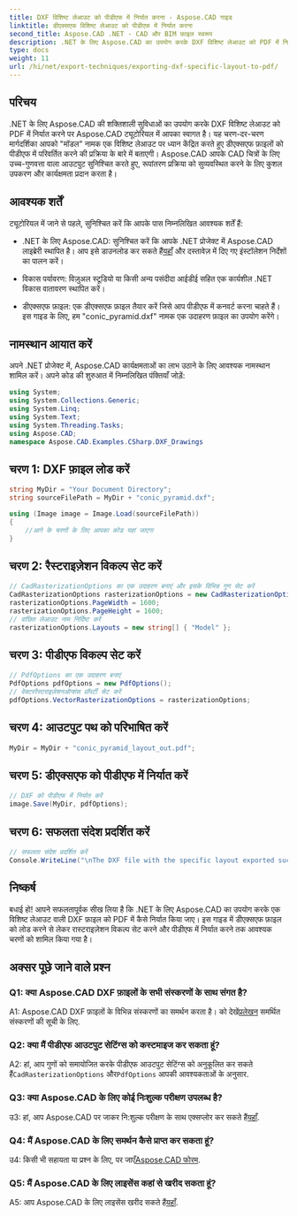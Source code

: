 ```yaml
---
title: DXF विशिष्ट लेआउट को पीडीएफ में निर्यात करना - Aspose.CAD गाइड
linktitle: डीएक्सएफ विशिष्ट लेआउट को पीडीएफ में निर्यात करना
second_title: Aspose.CAD .NET - CAD और BIM फ़ाइल स्वरूप
description: .NET के लिए Aspose.CAD का उपयोग करके DXF विशिष्ट लेआउट को PDF में निर्यात करना सीखें। कुशल और उच्च-गुणवत्ता वाले रूपांतरणों के लिए हमारी चरण-दर-चरण मार्गदर्शिका का पालन करें।
type: docs
weight: 11
url: /hi/net/export-techniques/exporting-dxf-specific-layout-to-pdf/
---
```

## परिचय

.NET के लिए Aspose.CAD की शक्तिशाली सुविधाओं का उपयोग करके DXF विशिष्ट लेआउट को PDF में निर्यात करने पर Aspose.CAD ट्यूटोरियल में आपका स्वागत है। यह चरण-दर-चरण मार्गदर्शिका आपको "मॉडल" नामक एक विशिष्ट लेआउट पर ध्यान केंद्रित करते हुए डीएक्सएफ फ़ाइलों को पीडीएफ में परिवर्तित करने की प्रक्रिया के बारे में बताएगी। Aspose.CAD आपके CAD चित्रों के लिए उच्च-गुणवत्ता वाला आउटपुट सुनिश्चित करते हुए, रूपांतरण प्रक्रिया को सुव्यवस्थित करने के लिए कुशल उपकरण और कार्यक्षमता प्रदान करता है।

## आवश्यक शर्तें

ट्यूटोरियल में जाने से पहले, सुनिश्चित करें कि आपके पास निम्नलिखित आवश्यक शर्तें हैं:

- .NET के लिए Aspose.CAD: सुनिश्चित करें कि आपके .NET प्रोजेक्ट में Aspose.CAD लाइब्रेरी स्थापित है। आप इसे डाउनलोड कर सकते हैं[यहाँ](https://releases.aspose.com/cad/net/) और दस्तावेज़ में दिए गए इंस्टॉलेशन निर्देशों का पालन करें।

- विकास पर्यावरण: विज़ुअल स्टूडियो या किसी अन्य पसंदीदा आईडीई सहित एक कार्यशील .NET विकास वातावरण स्थापित करें।

- डीएक्सएफ फ़ाइल: एक डीएक्सएफ फ़ाइल तैयार करें जिसे आप पीडीएफ में कनवर्ट करना चाहते हैं। इस गाइड के लिए, हम "conic_pyramid.dxf" नामक एक उदाहरण फ़ाइल का उपयोग करेंगे।

## नामस्थान आयात करें

अपने .NET प्रोजेक्ट में, Aspose.CAD कार्यक्षमताओं का लाभ उठाने के लिए आवश्यक नामस्थान शामिल करें। अपने कोड की शुरुआत में निम्नलिखित पंक्तियाँ जोड़ें:

```csharp
using System;
using System.Collections.Generic;
using System.Linq;
using System.Text;
using System.Threading.Tasks;
using Aspose.CAD;
namespace Aspose.CAD.Examples.CSharp.DXF_Drawings

```

## चरण 1: DXF फ़ाइल लोड करें

```csharp
string MyDir = "Your Document Directory";
string sourceFilePath = MyDir + "conic_pyramid.dxf";

using (Image image = Image.Load(sourceFilePath))
{
    //आगे के चरणों के लिए आपका कोड यहां जाएगा
}
```

## चरण 2: रैस्टराइज़ेशन विकल्प सेट करें

```csharp
// CadRasterizationOptions का एक उदाहरण बनाएं और इसके विभिन्न गुण सेट करें
CadRasterizationOptions rasterizationOptions = new CadRasterizationOptions();
rasterizationOptions.PageWidth = 1600;
rasterizationOptions.PageHeight = 1600;
// वांछित लेआउट नाम निर्दिष्ट करें
rasterizationOptions.Layouts = new string[] { "Model" };
```

## चरण 3: पीडीएफ विकल्प सेट करें

```csharp
// PdfOptions का एक उदाहरण बनाएं
PdfOptions pdfOptions = new PdfOptions();
// वेक्टररैस्टराइज़ेशनऑप्शंस प्रॉपर्टी सेट करें
pdfOptions.VectorRasterizationOptions = rasterizationOptions;
```

## चरण 4: आउटपुट पथ को परिभाषित करें

```csharp
MyDir = MyDir + "conic_pyramid_layout_out.pdf";
```

## चरण 5: डीएक्सएफ को पीडीएफ में निर्यात करें

```csharp
// DXF को पीडीएफ में निर्यात करें
image.Save(MyDir, pdfOptions);
```

## चरण 6: सफलता संदेश प्रदर्शित करें

```csharp
// सफलता संदेश प्रदर्शित करें
Console.WriteLine("\nThe DXF file with the specific layout exported successfully to PDF.\nFile saved at " + MyDir);
```

## निष्कर्ष

बधाई हो! आपने सफलतापूर्वक सीख लिया है कि .NET के लिए Aspose.CAD का उपयोग करके एक विशिष्ट लेआउट वाली DXF फ़ाइल को PDF में कैसे निर्यात किया जाए। इस गाइड में डीएक्सएफ फ़ाइल को लोड करने से लेकर रास्टराइज़ेशन विकल्प सेट करने और पीडीएफ में निर्यात करने तक आवश्यक चरणों को शामिल किया गया है।

## अक्सर पूछे जाने वाले प्रश्न

### Q1: क्या Aspose.CAD DXF फ़ाइलों के सभी संस्करणों के साथ संगत है?

 A1: Aspose.CAD DXF फ़ाइलों के विभिन्न संस्करणों का समर्थन करता है। को देखें[प्रलेखन](https://reference.aspose.com/cad/net/) समर्थित संस्करणों की सूची के लिए.

### Q2: क्या मैं पीडीएफ आउटपुट सेटिंग्स को कस्टमाइज कर सकता हूं?

A2: हां, आप गुणों को समायोजित करके पीडीएफ आउटपुट सेटिंग्स को अनुकूलित कर सकते हैं`CadRasterizationOptions` और`PdfOptions` आपकी आवश्यकताओं के अनुसार.

### Q3: क्या Aspose.CAD के लिए कोई निःशुल्क परीक्षण उपलब्ध है?

 उ3: हां, आप Aspose.CAD पर जाकर नि:शुल्क परीक्षण के साथ एक्सप्लोर कर सकते हैं[यहाँ](https://releases.aspose.com/).

### Q4: मैं Aspose.CAD के लिए समर्थन कैसे प्राप्त कर सकता हूं?

 उ4: किसी भी सहायता या प्रश्न के लिए, पर जाएँ[Aspose.CAD फोरम](https://forum.aspose.com/c/cad/19).

### Q5: मैं Aspose.CAD के लिए लाइसेंस कहां से खरीद सकता हूं?

 A5: आप Aspose.CAD के लिए लाइसेंस खरीद सकते हैं[यहाँ](https://purchase.aspose.com/buy).